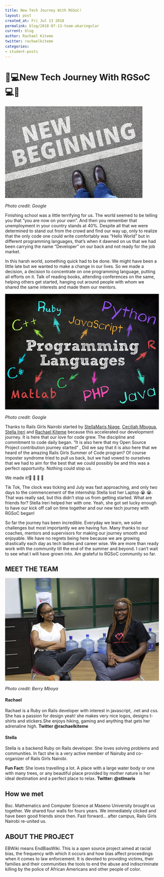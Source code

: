 ```yaml
---
title: New Tech Journey With RGSoC!
layout: post
created_at: Fri Jul 13 2018
permalink: blog/2018-07-13-team-akaringular
current: blog
author: Rachael Kiteme
twitter: rachaelkiteme
categories:
- student-posts
---
```



# :confetti_ball::computer:New Tech Journey With RGSoC :computer::confetti_ball:
![New Dawn!](/img/blog/2018/akaringular_begin.jpeg)
<div class="image-credits"><em>Photo credit: Google</em></div>

Finishing school was a little terrifying for us. The world seemed to be  telling you that “you are now on your own”. And then you remember that unemployment in your country stands at 40%. Despite all that we were determined to stand out from the crowd and find our way up, only to realize that the only code one could write comfortably was “Hello World” but in different programming languages, that’s when it dawned on us that we  had been carrying the name “Developer” on our back and not ready for the job market.

In this harsh world,  something quick had to be done. We might have been a little late but we wanted to make a change in our lives. So we made a decision, a decision to concentrate on one programming language, putting all efforts on it. Talk of reading books, attending conferences on the same, helping others get started, hanging out around people with whom we shared the same interests and made them our mentors.


![Sad Truth!](/img/blog/2018/akaringular_languages.jpeg)
<div class="image-credits"><em>Photo credit: Google</em></div>



Thanks to Rails Girls Nairobi started by [StellaMaris Njage](https://github.com/StlMaris123),
[Ceciliah Mbugua](https://github.com/cesswairimu), [Stella Ireri](https://github.com/stlireri) and [Rachael Kiteme](https://github.com/rachaelkiteme) because this accelerated our development journey. It is here that our love for code grew. The discipline and commitment to code daily began. “It is also here that  my Open Source Project contribution journey started” , Did we say that it is also here that we heard of the amazing Rails Girls Summer of Code program? Of course imposter syndrome tried to pull us back, but we had vowed to ourselves that we had to aim for the best that we could possibly be and this was a perfect opportunity. Nothing could stop us.


We made it!:tada: :tada: :tada: :tada:

Tik Tok, The clock was ticking and July was fast approaching, and only two days to the commencement of the internship  Stella lost her Laptop :sob: :sob:. That was really sad, but this didn’t stop us from getting started. What are friends for? Stella Ireri helped her with one. Yeah, she got set lucky enough to have our kick off call on time together and our new tech journey with RGSoC began!

So far the journey has been incredible. Everyday we learn, we solve challenges but most importantly we are having fun. Many thanks to our coaches, mentors and supervisors for making our journey smooth and enjoyable. We have no regrets being here because we are growing drastically each day as  tech ladies and career wise.  We are more than ready  work with the community till the end of the summer and beyond. I can’t wait to see what I will have grown into. Am grateful to RGSoC community so far.




## MEET THE TEAM
![New Dawn!](/img/blog/2018/team-akaringular.jpeg)
<div class="image-credits"><em>Photo credit: Berry Mboya</em></div>

#### Rachael  
Rachael is a Ruby on Rails developer with interest in javascript, .net and css. She has a passion for design yeah! she makes very nice logos, designs t-shirts and stickers.She enjoys hiking, gaming and anything that gets her adrenaline high.
**Twitter @rachaelkiteme**

#### Stella
Stella is a backend Ruby on Rails developer. She loves solving problems and communities. In fact she is a very active member of Nairuby and co-organizer of Rails Girls Nairobi.

**Fun Fact:** She loves travelling a lot. A place with a large water body or one with many trees, or any  beautiful place provided by mother nature is her ideal destination and a perfect place to relax.
**Twitter: @stlmaris**



## How we met
Bsc. Mathematics and Computer Science at Maseno University brought us together. We shared four walls for fours years. We immediately clicked and have been good friends since then. Fast forward… after campus, Rails Girls Nairobi re-united us.

## ABOUT THE PROJECT
EBWiki means EndBiasWiki. This is a open source project aimed at racial bias, the frequency with which it occurs and how bias affect proceedings when it comes to law enforcement. It is devoted to providing victims, their families and their communities the tools to end the abuse and indiscriminate killing by the police of African Americans and other people of color.
